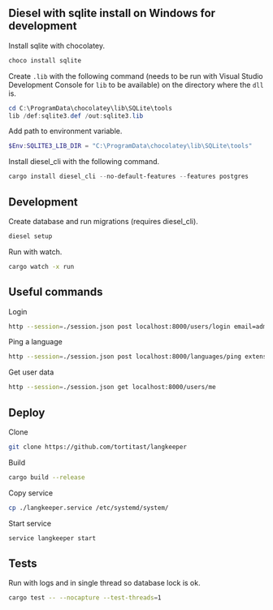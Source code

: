 ## Diesel with sqlite install on Windows for development

Install sqlite with chocolatey.

```powershell
choco install sqlite
```

Create `.lib` with the following command (needs to be run with Visual Studio Development Console for `lib` to be available) on the directory where the `dll` is.

```powershell
cd C:\ProgramData\chocolatey\lib\SQLite\tools
lib /def:sqlite3.def /out:sqlite3.lib
```

Add path to environment variable.

```powershell
$Env:SQLITE3_LIB_DIR = "C:\ProgramData\chocolatey\lib\SQLite\tools"
```

Install diesel_cli with the following command.

```powershell
cargo install diesel_cli --no-default-features --features postgres
```

## Development

Create database and run migrations (requires diesel_cli).

```bash
diesel setup
```

Run with watch.

```bash
cargo watch -x run
```

## Useful commands

Login

```bash
http --session=./session.json post localhost:8000/users/login email=admin@langmer.es password=secret
```

Ping a language

```bash
http --session=./session.json post localhost:8000/languages/ping extension=.c
```

Get user data

```bash
http --session=./session.json get localhost:8000/users/me
```

## Deploy

Clone

```bash
git clone https://github.com/tortitast/langkeeper
```

Build

```bash
cargo build --release
```

Copy service

```bash
cp ./langkeeper.service /etc/systemd/system/
```

Start service

```bash
service langkeeper start
```

## Tests

Run with logs and in single thread so database lock is ok.

```bash
cargo test -- --nocapture --test-threads=1
```
